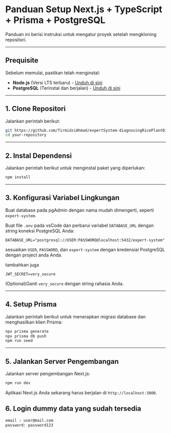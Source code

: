 # Panduan Setup Next.js + TypeScript + Prisma + PostgreSQL

Panduan ini berisi instruksi untuk mengatur proyek setelah mengkloning repositori.

---

## Prequisite

Sebelum memulai, pastikan telah menginstal:

- **Node.js** (Versi LTS terbaru) - [Unduh di sini](https://nodejs.org/)
- **PostgreSQL** (Terinstal dan berjalan) - [Unduh di sini](https://www.postgresql.org/download/)

---

## 1. Clone Repositori

Jalankan perintah berikut:

```sh
git https://github.com/TirmidziAhmad/expertSystem-diagnosingRicePlantDisease.git
cd your-repository
```

---

## 2. Instal Dependensi

Jalankan perintah berikut untuk menginstal paket yang diperlukan:

```sh
npm install
```

---

## 3. Konfigurasi Variabel Lingkungan

Buat database pada pgAdmin dengan nama mudah dimengerti, seperti `expert-system`.

Buat file `.env` pada vsCode dan perbarui variabel `DATABASE_URL` dengan string koneksi PostgreSQL Anda:

```env
DATABASE_URL="postgresql://USER:PASSWORD@localhost:5432/expert-system"
```

sesuaikan `USER`, `PASSWORD`, dan `expert-system` dengan kredensial PostgreSQL dengan project anda Anda.

tambahkan juga

```env
JWT_SECRET=very_secure
```

(Optional)Ganti `very_secure` dengan string rahasia Anda.

---

## 4. Setup Prisma

Jalankan perintah berikut untuk menerapkan migrasi database dan menghasilkan klien Prisma:

```sh
npx prisma generate
npx prisma db push
npm run seed
```

---

## 5. Jalankan Server Pengembangan

Jalankan server pengembangan Next.js:

```sh
npm run dev
```

Aplikasi Next.js Anda sekarang harus berjalan di `http://localhost:3000`.

## 6. Login dummy data yang sudah tersedia

```sh
email : user@mail.com
password: password123
```
